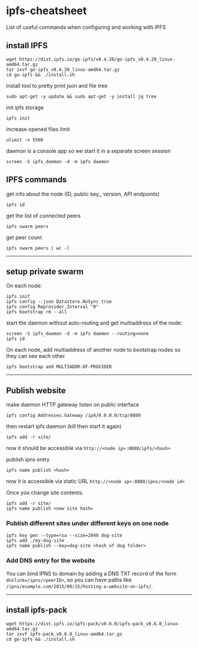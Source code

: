 # ipfs-cheatsheet
List of useful commands when configuring and working with IPFS


## install IPFS
```
wget https://dist.ipfs.io/go-ipfs/v0.4.20/go-ipfs_v0.4.20_linux-amd64.tar.gz
tar zxvf go-ipfs_v0.4.20_linux-amd64.tar.gz
cd go-ipfs && ./install.sh
```

install tool to pretty print json and file tree
```
sudo apt-get -y update && sudo apt-get -y install jq tree
```

init ipfs storage
```
ipfs init
```

increase opened files limit
```
ulimit -n 5560
```

daemon is a console app so we start it in a separate screen session
```
screen -S ipfs_daemon -d -m ipfs daemon
```

## IPFS commands

get info about the node (ID, public key,, version, API endpoints)
```
ipfs id
```

get the list of connected peers
```
ipfs swarm peers
```

get peer count
```
ipfs swarm peers | wc -l
```



-----------------
## setup private swarm

On each node:
```
ipfs init
ipfs config --json Datastore.NoSync true
ipfs config Reprovider.Interval "0"
ipfs bootstrap rm --all
```

start the daemon without auto-routing and get multiaddress of the node:
```
screen -S ipfs_daemon -d -m ipfs daemon --routing=none
ipfs id
```
On each node, add multiaddress of another node to bootstrap nodes so they can see each other
```
ipfs bootstrap add MULTIADDR-OF-PROVIDER
```
------------------------
## Publish website
make daemon HTTP gateway listen on public interface
```
ipfs config Addresses.Gateway /ip4/0.0.0.0/tcp/8080
```
then restart ipfs daemon (kill then start it again)
```
ipfs add -r site/
```
now it should be accessible via 
`http://<node ip>:8080/ipfs/<hash>`

publish ipns entry
```
ipfs name publish <hash>
```
now it is accessible via static URL
`http://<node ip>:8080/ipns/<node id>`

Once you change site contents:
```
ipfs add -r site/
ipfs name publish <new site hash>
```

### Publish different sites under different keys on one node
```
ipfs key gen --type=rsa --size=2048 dog-site
ipfs add ./my-dog-site
ipfs name publish --key=dog-site <hash of dog folder>
```
### Add DNS entry for the website

You can bind IPNS to domain by adding a DNS TXT record of the form
`dnslink=/ipns/<peerID>`, so you can have paths like `/ipns/example.com/2015/09/15/hosting-a-website-on-ipfs/`.

------------------------

## install ipfs-pack
```
wget https://dist.ipfs.io/ipfs-pack/v0.6.0/ipfs-pack_v0.6.0_linux-amd64.tar.gz
tar zxvf ipfs-pack_v0.6.0_linux-amd64.tar.gz
cd go-ipfs && ./install.sh
```
